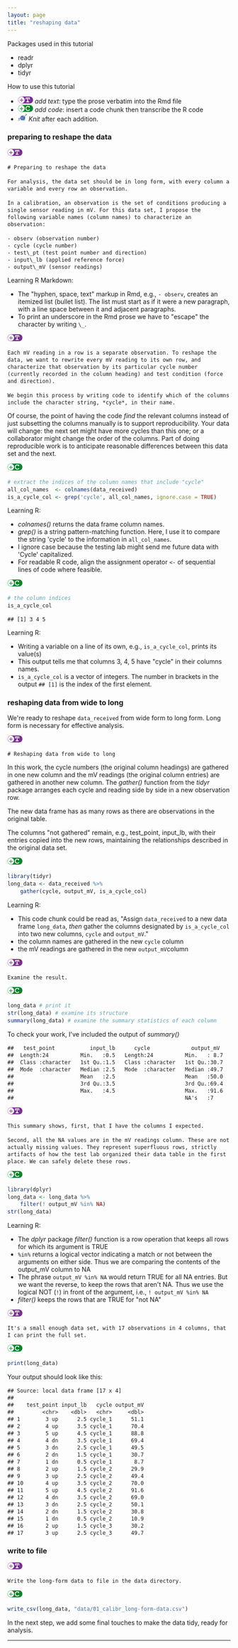 ```yaml
---
layout: page
title: "reshaping data"
---
```






Packages used in this tutorial 

- readr
- dplyr 
- tidyr 

How to use this tutorial 

- ![](../resources/images/text-icon.png)<!-- --> *add text*: type the prose verbatim into the Rmd file 
- ![](../resources/images/code-icon.png)<!-- --> *add code*: insert a code chunk then transcribe the R code 
- ![](../resources/images/knit-icon.png)<!-- --> *Knit* after each addition. 

### preparing to reshape the data



![](../resources/images/text-icon.png)<!-- --> 

    # Preparing to reshape the data

    For analysis, the data set should be in long form, with every column a variable and every row an observation. 

    In a calibration, an observation is the set of conditions producing a single sensor reading in mV. For this data set, I propose the following variable names (column names) to characterize an observation:

    - observ (observation number)
    - cycle (cycle number)
    - test\_pt (test point number and direction)
    - input\_lb (applied reference force)
    - output\_mV (sensor readings)

Learning R Markdown:

- The "hyphen, space, text" markup in Rmd, e.g., `- observ`, creates an itemized list (bullet list). The list must start as if it were a new paragraph, with a line space between it and adjacent paragraphs.  
- To print an underscore in the Rmd prose we have to "escape" the character by writing `\_`. 

![](../resources/images/text-icon.png)<!-- --> 

    Each mV reading in a row is a separate observation. To reshape the data, we want to rewrite every mV reading to its own row, and characterize that observation by its particular cycle number (currently recorded in the column heading) and test condition (force and direction). 

    We begin this process by writing code to identify which of the columns include the character string, *cycle*, in their name. 

Of course, the point of having the code *find* the relevant columns instead of just subsetting the columns manually is to support reproducibility. Your data will change: the next set might have more cycles than this one; or a collaborator might change the order of the columns. Part of doing reproducible work is to anticipate reasonable differences between this data set and the next. 

![](../resources/images/code-icon.png)<!-- --> 


```r
# extract the indices of the column names that include "cycle"
all_col_names  <- colnames(data_received)
is_a_cycle_col <- grep('cycle', all_col_names, ignore.case = TRUE)
```

Learning R: 

- *colnames()* returns the data frame column names.
- *grep()* is a string pattern-matching function. Here, I use it to compare the string 'cycle' to the information in  `all_col_names`.
- I ignore case because the testing lab might send me future data with 'Cycle' capitalized. 
- For readable R code, align the assignment operator `<-` of sequential lines of code where feasible.

![](../resources/images/code-icon.png)<!-- --> 


```r
# the column indices
is_a_cycle_col
```

```
## [1] 3 4 5
```

Learning R:

- Writing a variable on a line of its own, e.g., `is_a_cycle_col`, prints its value(s)
- This output tells me that columns 3, 4, 5 have "cycle" in their columns names. 
- `is_a_cycle_col` is a vector of integers. The number in brackets in the output `## [1]` is the index of the first element. 

### reshaping data from wide to long

We're ready to reshape  `data_received` from wide form to long form. Long form is necessary for effective analysis. 

![](../resources/images/text-icon.png)<!-- -->

    # Reshaping data from wide to long

In this work, the cycle numbers (the original column headings) are  gathered in one new column and the mV readings (the original column  entries) are gathered in another new column. The *gather()* function from the *tidyr* package arranges each cycle and reading side by side in a new observation row. 

The new data frame has as many rows as there are observations in the original table. 

The columns "not gathered" remain, e.g., test_point, input_lb, with their entries copied into the new rows, maintaining the relationships described in the original data set.

![](../resources/images/code-icon.png)<!-- -->


```r
library(tidyr)
long_data <- data_received %>%
	gather(cycle, output_mV, is_a_cycle_col) 
```

Learning R:

- This code chunk could be read as, "Assign  `data_received` to a new data frame `long_data`, *then* gather the columns designated by `is_a_cycle_col` into two new columns, `cycle` and `output_mV`."
- the column names are gathered in the new `cycle` column 
- the mV readings are gathered in the new `output_mV`column

![](../resources/images/text-icon.png)<!-- -->

    Examine the result. 

![](../resources/images/code-icon.png)<!-- -->


```r
long_data # print it
str(long_data) # examine its structure
summary(long_data) # examine the summary statistics of each column
```

To check your work, I've included the output of *summary()*


```
##   test_point           input_lb      cycle             output_mV   
##  Length:24          Min.   :0.5   Length:24          Min.   : 8.7  
##  Class :character   1st Qu.:1.5   Class :character   1st Qu.:30.7  
##  Mode  :character   Median :2.5   Mode  :character   Median :49.7  
##                     Mean   :2.5                      Mean   :50.0  
##                     3rd Qu.:3.5                      3rd Qu.:69.4  
##                     Max.   :4.5                      Max.   :91.6  
##                                                      NA's   :7
```

![](../resources/images/text-icon.png)<!-- -->

    This summary shows, first, that I have the columns I expected. 

    Second, all the NA values are in the mV readings column. These are not actually missing values. They represent superfluous rows, strictly artifacts of how the test lab organized their data table in the first place. We can safely delete these rows. 

![](../resources/images/code-icon.png)<!-- -->


```r
library(dplyr)
long_data <- long_data %>%
	filter(! output_mV %in% NA)
str(long_data)
```

Learning R:
 
- The *dplyr* package *filter()* function is a row operation that keeps all rows for which its argument is TRUE 
- `%in%` returns a logical vector indicating a match or not between the arguments on either side. Thus we are comparing the contents of the output\_mV column to NA
- The phrase `output_mV %in% NA` would return TRUE for all NA entries. But we want the reverse, to keep the rows that aren't NA. Thus we use the logical NOT (`!`) in front of the argument, i.e.,  `! output_mV %in% NA`
- *filter()* keeps the rows that are TRUE for "not NA" 

![](../resources/images/text-icon.png)<!-- -->

    It's a small enough data set, with 17 observations in 4 columns, that I can print the full set. 

![](../resources/images/code-icon.png)<!-- -->


```r
print(long_data)
```

Your output should look like this:


```
## Source: local data frame [17 x 4]
## 
##    test_point input_lb   cycle output_mV
##         <chr>    <dbl>   <chr>     <dbl>
## 1        3 up      2.5 cycle_1      51.1
## 2        4 up      3.5 cycle_1      70.4
## 3        5 up      4.5 cycle_1      88.8
## 4        4 dn      3.5 cycle_1      69.4
## 5        3 dn      2.5 cycle_1      49.5
## 6        2 dn      1.5 cycle_1      30.7
## 7        1 dn      0.5 cycle_1       8.7
## 8        2 up      1.5 cycle_2      29.9
## 9        3 up      2.5 cycle_2      49.4
## 10       4 up      3.5 cycle_2      70.0
## 11       5 up      4.5 cycle_2      91.6
## 12       4 dn      3.5 cycle_2      69.0
## 13       3 dn      2.5 cycle_2      50.1
## 14       2 dn      1.5 cycle_2      30.8
## 15       1 dn      0.5 cycle_2      10.9
## 16       2 up      1.5 cycle_3      30.2
## 17       3 up      2.5 cycle_3      49.7
```

### write to file 

![](../resources/images/text-icon.png)<!-- -->

    Write the long-form data to file in the data directory.

![](../resources/images/code-icon.png)<!-- -->


```r
write_csv(long_data, "data/01_calibr_long-form-data.csv")
```

In the next step, we add some final touches to make the data tidy, ready for analysis. 



---

